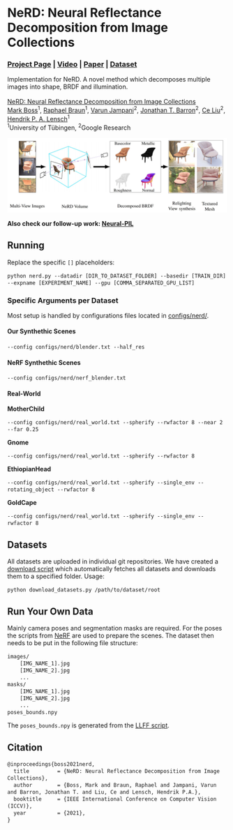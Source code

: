 # NeRD: Neural Reflectance Decomposition from Image Collections

### [Project Page](https://markboss.me/publication/2021-nerd/) | [Video](https://youtu.be/JL-qMTXw9VU) | [Paper](https://arxiv.org/abs/2012.03918) | [Dataset](download_datasets.py)

Implementation for NeRD. A novel method which decomposes multiple images into shape, BRDF and illumination.
<br><br>
[NeRD: Neural Reflectance Decomposition from Image Collections](https://markboss.me/publication/2021-nerd/)<br>
[Mark Boss](https://markboss.me)<sup>1</sup>, [Raphael Braun](https://uni-tuebingen.de/en/fakultaeten/mathematisch-naturwissenschaftliche-fakultaet/fachbereiche/informatik/lehrstuehle/computergrafik/lehrstuhl/mitarbeiter/raphael-braun/)<sup>1</sup>, [Varun Jampani](https://varunjampani.github.io)<sup>2</sup>, [Jonathan T. Barron](https://jonbarron.info)<sup>2</sup>, [Ce Liu](http://people.csail.mit.edu/celiu/)<sup>2</sup>, [Hendrik P. A. Lensch](https://uni-tuebingen.de/en/faculties/faculty-of-science/departments/computer-science/lehrstuehle/computergrafik/computer-graphics/staff/prof-dr-ing-hendrik-lensch/)<sup>1</sup><br>
<sup>1</sup>University of Tübingen, <sup>2</sup>Google Research 
<br><br>
![](images/teaser.jpg)

**Also check our follow-up work: [Neural-PIL](https://github.com/cgtuebingen/Neural-PIL)**

## Running

Replace the specific `[]` placeholders:

```
python nerd.py --datadir [DIR_TO_DATASET_FOLDER] --basedir [TRAIN_DIR] --expname [EXPERIMENT_NAME] --gpu [COMMA_SEPARATED_GPU_LIST]
```

### Specific Arguments per Dataset

Most setup is handled by configurations files located in [configs/nerd/](configs/nerd/).
#### Our Synthethic Scenes

```
--config configs/nerd/blender.txt --half_res
```

#### NeRF Synthethic Scenes

```
--config configs/nerd/nerf_blender.txt
```

#### Real-World

**MotherChild**

```
--config configs/nerd/real_world.txt --spherify --rwfactor 8 --near 2 --far 0.25
```

**Gnome**

```
--config configs/nerd/real_world.txt --spherify --rwfactor 8
```

**EthiopianHead**

```
--config configs/nerd/real_world.txt --spherify --single_env --rotating_object --rwfactor 8
```

**GoldCape**

```
--config configs/nerd/real_world.txt --spherify --single_env --rwfactor 8
```
## Datasets

All datasets are uploaded in individual git repositories. We have created a [download script](download_datasets.py) which automatically fetches all datasets and downloads them to a specified folder. Usage: 

```shell
python download_datasets.py /path/to/dataset/root
```
## Run Your Own Data

Mainly camera poses and segmentation masks are required. For the poses the scripts from [NeRF](https://github.com/bmild/nerf#generating-poses-for-your-own-scenes) are used to prepare the scenes. The dataset then needs to be put in the following file structure:

```
images/
    [IMG_NAME_1].jpg
    [IMG_NAME_2].jpg
    ...
masks/
    [IMG_NAME_1].jpg
    [IMG_NAME_2].jpg
    ...
poses_bounds.npy
```

The `poses_bounds.npy` is generated from the [LLFF script](https://github.com/bmild/nerf#dont-have-poses).
## Citation

```
@inproceedings{boss2021nerd,
  title         = {NeRD: Neural Reflectance Decomposition from Image Collections},
  author        = {Boss, Mark and Braun, Raphael and Jampani, Varun and Barron, Jonathan T. and Liu, Ce and Lensch, Hendrik P.A.},
  booktitle     = {IEEE International Conference on Computer Vision (ICCV)},
  year          = {2021},
}
```
